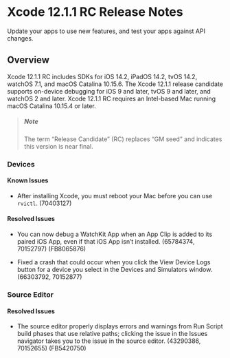# Xcode 12.1.1 RC Release Notes

Update your apps to use new features, and test your apps against API changes.

## Overview

Xcode 12.1.1 RC includes SDKs for iOS 14.2, iPadOS 14.2, tvOS 14.2, watchOS 7.1, and macOS Catalina 10.15.6. The Xcode 12.1.1 release candidate supports on-device debugging for iOS 9 and later, tvOS 9 and later, and watchOS 2 and later. Xcode 12.1.1 RC requires an Intel-based Mac running macOS Catalina 10.15.4 or later.

> ##### Note
> The term “Release Candidate” (RC) replaces “GM seed” and indicates this version is near final.

### Devices

#### Known Issues

*   After installing Xcode, you must reboot your Mac before you can use `rvictl`. (70403127)

#### Resolved Issues

*   You can now debug a WatchKit App when an App Clip is added to its paired iOS App, even if that iOS App isn’t installed. (65784374, 70152797) (FB8065876)

*   Fixed a crash that could occur when you click the View Device Logs button for a device you select in the Devices and Simulators window. (66303792, 70152877)

### Source Editor

#### Resolved Issues

*   The source editor properly displays errors and warnings from Run Script build phases that use relative paths; clicking the issue in the Issues navigator takes you to the issue in the source editor. (43290386, 70152655) (FB5420750)
